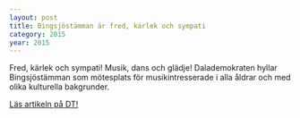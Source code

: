 ```yaml
---
layout: post
title: Bingsjöstämman är fred, kärlek och sympati
category: 2015
year: 2015
---
```


Fred, kärlek och sympati! Musik, dans och glädje! Dalademokraten hyllar Bingsjöstämman som mötesplats för musikintresserade i alla åldrar och med olika kulturella bakgrunder.

[Läs artikeln på DT!](http://www.dalademokraten.se/kultur/bingsjostamman-ar-fred-karlek-och-sympati)
